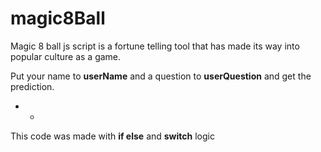# magic8Ball
Magic 8 ball js script is a fortune telling tool that has made its way into popular culture as a game.


Put your name to **userName** and a question to **userQuestion** and get the prediction.



- - 

This code was made with **if else** and **switch** logic 
